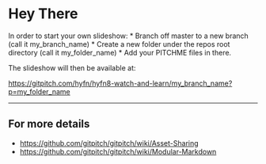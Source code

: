 # Hey There

<p class="center">
In order to start your own slideshow:
* Branch off master to a new branch (call it my_branch_name)
* Create a new folder under the repos root directory (call it my_folder_name)
* Add your PITCHME files in there.

The slideshow will then be available at:

https://gitpitch.com/hyfn/hyfn8-watch-and-learn/my_branch_name?p=my_folder_name</p>

---

## For more details
* https://github.com/gitpitch/gitpitch/wiki/Asset-Sharing
* https://github.com/gitpitch/gitpitch/wiki/Modular-Markdown


